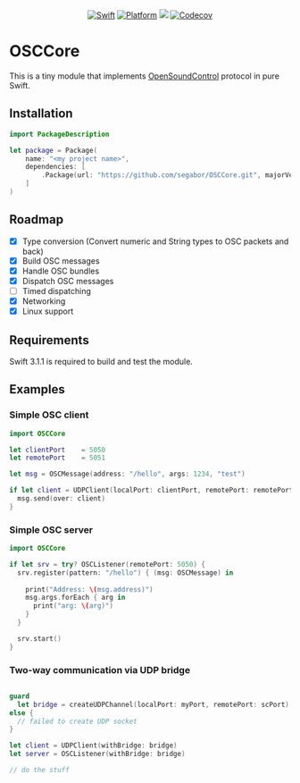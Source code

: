 <div align="center">
    <a href="https://swift.org"><img src="https://img.shields.io/badge/Swift-3.0-orange.svg?style=flat" alt="Swift" /></a>
    <a href="https://swift.org"><img src="https://img.shields.io/badge/Platforms-OS%20X%20--%20Linux-lightgray.svg?style=flat" alt="Platform" /></a>
    <a href="https://travis-ci.org/segabor/OSCCore" alt="Travis"><img src="https://travis-ci.org/segabor/OSCCore.svg?branch=master"></a>
    <a href="https://codecov.io/gh/segabor/OSCCore"><img src="https://codecov.io/gh/segabor/OSCCore/branch/master/graph/badge.svg" alt="Codecov" /></a>
</div>

# OSCCore

This is a tiny module that implements [OpenSoundControl](http://opensoundcontrol.org/spec-1_0) protocol in pure Swift.

## Installation

```swift
import PackageDescription

let package = Package(
    name: "<my project name>",
    dependencies: [
        .Package(url: "https://github.com/segabor/OSCCore.git", majorVersion: 0)
    ]
)
```

## Roadmap

- [x] Type conversion (Convert numeric and String types to OSC packets and back)
- [x] Build OSC messages
- [x] Handle OSC bundles
- [x] Dispatch OSC messages
- [ ] Timed dispatching
- [x] Networking
- [x] Linux support

## Requirements

Swift 3.1.1 is required to build and test the module.

## Examples

### Simple OSC client

```swift
import OSCCore

let clientPort    = 5050
let remotePort    = 5051

let msg = OSCMessage(address: "/hello", args: 1234, "test")

if let client = UDPClient(localPort: clientPort, remotePort: remotePort) {
  msg.send(over: client)
}
```

### Simple OSC server
```swift
import OSCCore

if let srv = try? OSCListener(remotePort: 5050) {
  srv.register(pattern: "/hello") { (msg: OSCMessage) in
    
    print("Address: \(msg.address)")
    msg.args.forEach { arg in
      print("arg: \(arg)")
    }
  }

  srv.start()
}
```

### Two-way communication via UDP bridge
```swift

guard
  let bridge = createUDPChannel(localPort: myPort, remotePort: scPort)
else {
  // failed to create UDP socket
}

let client = UDPClient(withBridge: bridge)
let server = OSCListener(withBridge: bridge)

// do the stuff

```

